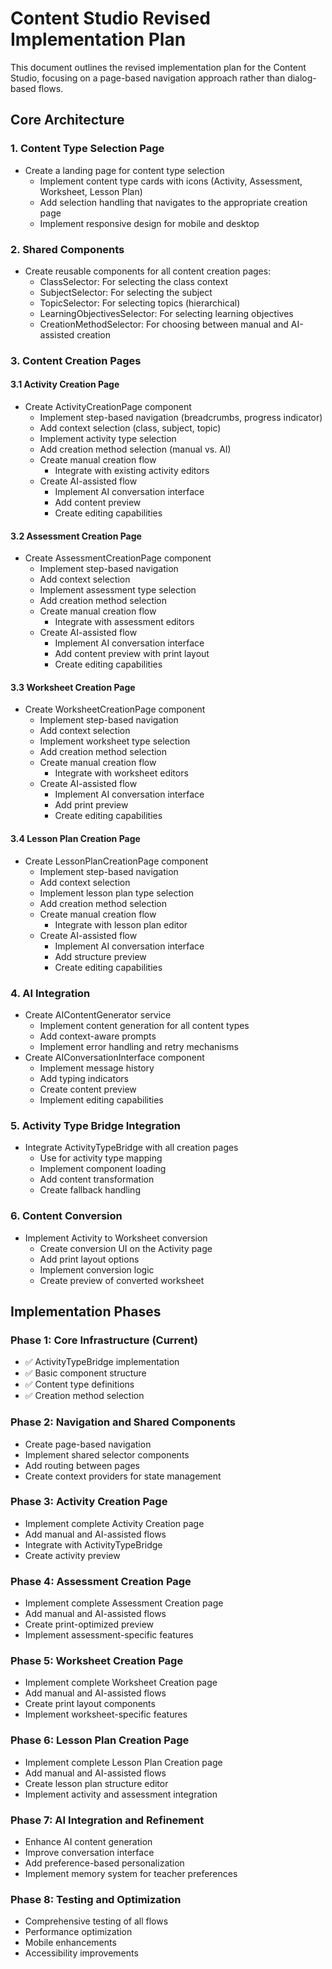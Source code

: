 # Content Studio Revised Implementation Plan

This document outlines the revised implementation plan for the Content Studio, focusing on a page-based navigation approach rather than dialog-based flows.

## Core Architecture

### 1. Content Type Selection Page

- Create a landing page for content type selection
  - Implement content type cards with icons (Activity, Assessment, Worksheet, Lesson Plan)
  - Add selection handling that navigates to the appropriate creation page
  - Implement responsive design for mobile and desktop

### 2. Shared Components

- Create reusable components for all content creation pages:
  - ClassSelector: For selecting the class context
  - SubjectSelector: For selecting the subject
  - TopicSelector: For selecting topics (hierarchical)
  - LearningObjectivesSelector: For selecting learning objectives
  - CreationMethodSelector: For choosing between manual and AI-assisted creation

### 3. Content Creation Pages

#### 3.1 Activity Creation Page

- Create ActivityCreationPage component
  - Implement step-based navigation (breadcrumbs, progress indicator)
  - Add context selection (class, subject, topic)
  - Implement activity type selection
  - Add creation method selection (manual vs. AI)
  - Create manual creation flow
    - Integrate with existing activity editors
  - Create AI-assisted flow
    - Implement AI conversation interface
    - Add content preview
    - Create editing capabilities

#### 3.2 Assessment Creation Page

- Create AssessmentCreationPage component
  - Implement step-based navigation
  - Add context selection
  - Implement assessment type selection
  - Add creation method selection
  - Create manual creation flow
    - Integrate with assessment editors
  - Create AI-assisted flow
    - Implement AI conversation interface
    - Add content preview with print layout
    - Create editing capabilities

#### 3.3 Worksheet Creation Page

- Create WorksheetCreationPage component
  - Implement step-based navigation
  - Add context selection
  - Implement worksheet type selection
  - Add creation method selection
  - Create manual creation flow
    - Integrate with worksheet editors
  - Create AI-assisted flow
    - Implement AI conversation interface
    - Add print preview
    - Create editing capabilities

#### 3.4 Lesson Plan Creation Page

- Create LessonPlanCreationPage component
  - Implement step-based navigation
  - Add context selection
  - Implement lesson plan type selection
  - Add creation method selection
  - Create manual creation flow
    - Integrate with lesson plan editor
  - Create AI-assisted flow
    - Implement AI conversation interface
    - Add structure preview
    - Create editing capabilities

### 4. AI Integration

- Create AIContentGenerator service
  - Implement content generation for all content types
  - Add context-aware prompts
  - Implement error handling and retry mechanisms
- Create AIConversationInterface component
  - Implement message history
  - Add typing indicators
  - Create content preview
  - Implement editing capabilities

### 5. Activity Type Bridge Integration

- Integrate ActivityTypeBridge with all creation pages
  - Use for activity type mapping
  - Implement component loading
  - Add content transformation
  - Create fallback handling

### 6. Content Conversion

- Implement Activity to Worksheet conversion
  - Create conversion UI on the Activity page
  - Add print layout options
  - Implement conversion logic
  - Create preview of converted worksheet

## Implementation Phases

### Phase 1: Core Infrastructure (Current)

- ✅ ActivityTypeBridge implementation
- ✅ Basic component structure
- ✅ Content type definitions
- ✅ Creation method selection

### Phase 2: Navigation and Shared Components

- Create page-based navigation
- Implement shared selector components
- Add routing between pages
- Create context providers for state management

### Phase 3: Activity Creation Page

- Implement complete Activity Creation page
- Add manual and AI-assisted flows
- Integrate with ActivityTypeBridge
- Create activity preview

### Phase 4: Assessment Creation Page

- Implement complete Assessment Creation page
- Add manual and AI-assisted flows
- Create print-optimized preview
- Implement assessment-specific features

### Phase 5: Worksheet Creation Page

- Implement complete Worksheet Creation page
- Add manual and AI-assisted flows
- Create print layout components
- Implement worksheet-specific features

### Phase 6: Lesson Plan Creation Page

- Implement complete Lesson Plan Creation page
- Add manual and AI-assisted flows
- Create lesson plan structure editor
- Implement activity and assessment integration

### Phase 7: AI Integration and Refinement

- Enhance AI content generation
- Improve conversation interface
- Add preference-based personalization
- Implement memory system for teacher preferences

### Phase 8: Testing and Optimization

- Comprehensive testing of all flows
- Performance optimization
- Mobile enhancements
- Accessibility improvements
